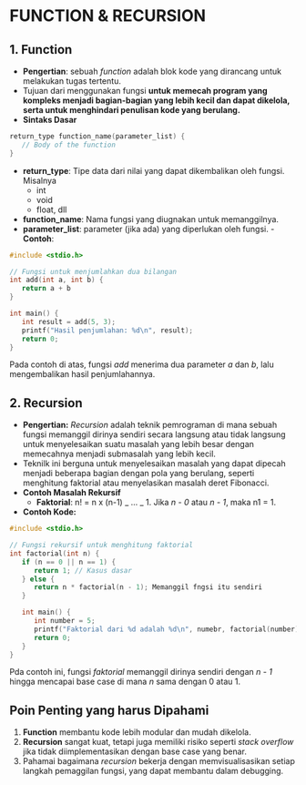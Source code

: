 # FUNCTION & RECURSION

## 1. Function

- **Pengertian**: sebuah _function_ adalah blok kode yang dirancang untuk melakukan tugas tertentu.
- Tujuan dari menggunakan fungsi **untuk memecah program yang kompleks menjadi bagian-bagian yang lebih kecil dan dapat dikelola, serta untuk menghindari penulisan kode yang berulang.**
- **Sintaks Dasar**

```c
return_type function_name(parameter_list) {
   // Body of the function
}
```

- **return_type**: Tipe data dari nilai yang dapat dikembalikan oleh fungsi. Misalnya
  - int
  - void
  - float, dll
- **function_name**: Nama fungsi yang diugnakan untuk memanggilnya.
- **parameter_list**: parameter (jika ada) yang diperlukan oleh fungsi. -**Contoh**:

```c
#include <stdio.h>

// Fungsi untuk menjumlahkan dua bilangan
int add(int a, int b) {
   return a + b
}

int main() {
   int result = add(5, 3);
   printf("Hasil penjumlahan: %d\n", result);
   return 0;
}
```

Pada contoh di atas, fungsi _add_ menerima dua parameter _a_ dan _b_, lalu mengembalikan hasil penjumlahannya.

## 2. Recursion

- **Pengertian:** _Recursion_ adalah teknik pemrograman di mana sebuah fungsi memanggil dirinya sendiri secara langsung atau tidak langsung untuk menyelesaikan suatu masalah yang lebih besar dengan memecahnya menjadi submasalah yang lebih kecil.
- Teknilk ini berguna untuk menyelesaikan masalah yang dapat dipecah menjadi beberapa bagian dengan pola yang berulang, seperti menghitung faktorial atau menyelasikan masalah deret Fibonacci.
- **Contoh Masalah Rekursif**
  - **Faktorial**: n! = n x (n-1) _ ... _ 1. Jika _n - 0_ atau _n - 1_, maka n1 = 1.
- **Contoh Kode:**

```c
#include <stdio.h>

// Fungsi rekursif untuk menghitung faktorial
int factorial(int n) {
   if (n == 0 || n == 1) {
      return 1; // Kasus dasar
   } else {
      return n * factorial(n - 1); Memanggil fngsi itu sendiri
   }

   int main() {
      int number = 5;
      printf("Faktorial dari %d adalah %d\n", numebr, factorial(number));
      return 0;
   }
}
```

Pda contoh ini, fungsi _faktorial_ memanggil dirinya sendiri dengan _n - 1_ hingga mencapai base case di mana _n_ sama dengan 0 atau 1.

## Poin Penting yang harus Dipahami

1. **Function** membantu kode lebih modular dan mudah dikelola.
2. **Recursion** sangat kuat, tetapi juga memiliki risiko seperti _stack overflow_ jika tidak diimplementasikan dengan base case yang benar.
3. Pahamai bagaimana _recursion_ bekerja dengan memvisualisasikan setiap langkah pemaggilan fungsi, yang dapat membantu dalam debugging.
